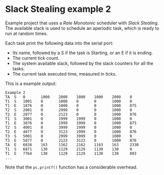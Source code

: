 # Slack Stealing example 2
Example project that uses a *Rate Monotonic* scheduler with *Slack Stealing*. The available slack is used to schedule an aperiodic task, which is ready to run at random times.

Each task print the following data into the serial port: 
* Its name, followed by a S if the task is Starting, or an E if it is ending.
* The current tick count.
* The system available slack, followed by the slack counters for all the tasks.
* The current task executed time, measured in ticks.

This is a example output:

```
Example 2
TA  S   0       1000    2000    1000    1000    2000    0
T1  S   1001    0       1000    0       0       1000    0
T1  E   1876    0       1000    0       0       1000    875
T2  S   2001    0       2999    0       0       1000    0
T2  E   2877    0       2123    0       0       1000    876
T1  S   3001    0       1999    1999    0       1000    0
T1  E   3876    0       1999    1999    0       1000    875
T2  S   4001    0       3999    1999    0       1000    0
T2  E   4877    0       3123    1999    0       1000    876
T3  S   5001    0       2999    3999    0       1000    0
T3  E   5877    0       2123    3123    0       1000    876
TA  E   6838    163     1162    2162    1163    163     2330
T1  S   6871    130     1129    2129    1130    130     0
T1  E   7764    130     1129    2129    1130    130     893
...
```

Note that the `pc.printf()` function has a considerable overhead.